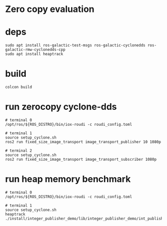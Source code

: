 # Zero copy evaluation

# deps
```
sudo apt install ros-galactic-test-msgs ros-galactic-cyclonedds ros-galactic-rmw-cyclonedds-cpp
sudo apt install heaptrack
```

# build
```
colcon build
```

# run zerocopy cyclone-dds
```
# terminal 0
/opt/ros/${ROS_DISTRO}/bin/iox-roudi -c roudi_config.toml

# terminal 1
source setup_cyclone.sh
ros2 run fixed_size_image_transport image_transport_publisher 10 1080p

# terminal 2
source setup_cyclone.sh
ros2 run fixed_size_image_transport image_transport_subscriber 1080p
```

# run heap memory benchmark
```
# terminal 0
/opt/ros/${ROS_DISTRO}/bin/iox-roudi -c roudi_config.toml

# terminal 1
source setup_cyclone.sh
heaptrack ./install/integer_publisher_demo/lib/integer_publisher_demo/int_publisher
```